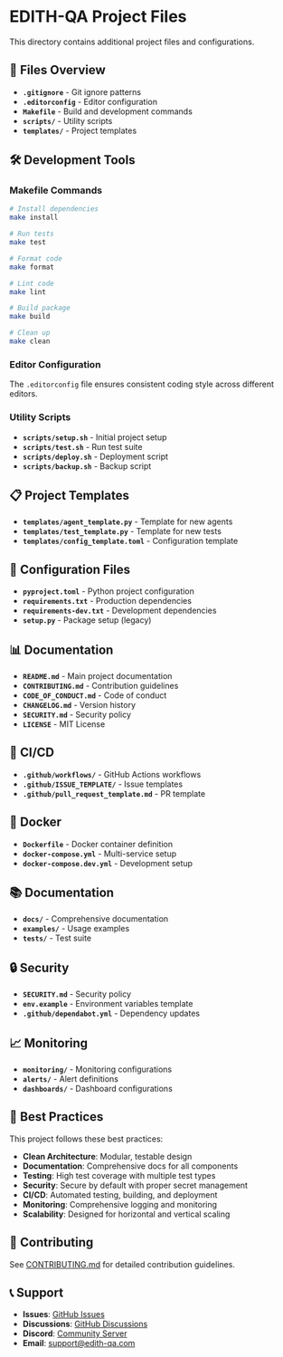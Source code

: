 # EDITH-QA Project Files

This directory contains additional project files and configurations.

## 📁 Files Overview

- **`.gitignore`** - Git ignore patterns
- **`.editorconfig`** - Editor configuration
- **`Makefile`** - Build and development commands
- **`scripts/`** - Utility scripts
- **`templates/`** - Project templates

## 🛠️ Development Tools

### Makefile Commands

```bash
# Install dependencies
make install

# Run tests
make test

# Format code
make format

# Lint code
make lint

# Build package
make build

# Clean up
make clean
```

### Editor Configuration

The `.editorconfig` file ensures consistent coding style across different editors.

### Utility Scripts

- **`scripts/setup.sh`** - Initial project setup
- **`scripts/test.sh`** - Run test suite
- **`scripts/deploy.sh`** - Deployment script
- **`scripts/backup.sh`** - Backup script

## 📋 Project Templates

- **`templates/agent_template.py`** - Template for new agents
- **`templates/test_template.py`** - Template for new tests
- **`templates/config_template.toml`** - Configuration template

## 🔧 Configuration Files

- **`pyproject.toml`** - Python project configuration
- **`requirements.txt`** - Production dependencies
- **`requirements-dev.txt`** - Development dependencies
- **`setup.py`** - Package setup (legacy)

## 📊 Documentation

- **`README.md`** - Main project documentation
- **`CONTRIBUTING.md`** - Contribution guidelines
- **`CODE_OF_CONDUCT.md`** - Code of conduct
- **`CHANGELOG.md`** - Version history
- **`SECURITY.md`** - Security policy
- **`LICENSE`** - MIT License

## 🚀 CI/CD

- **`.github/workflows/`** - GitHub Actions workflows
- **`.github/ISSUE_TEMPLATE/`** - Issue templates
- **`.github/pull_request_template.md`** - PR template

## 🐳 Docker

- **`Dockerfile`** - Docker container definition
- **`docker-compose.yml`** - Multi-service setup
- **`docker-compose.dev.yml`** - Development setup

## 📚 Documentation

- **`docs/`** - Comprehensive documentation
- **`examples/`** - Usage examples
- **`tests/`** - Test suite

## 🔒 Security

- **`SECURITY.md`** - Security policy
- **`env.example`** - Environment variables template
- **`.github/dependabot.yml`** - Dependency updates

## 📈 Monitoring

- **`monitoring/`** - Monitoring configurations
- **`alerts/`** - Alert definitions
- **`dashboards/`** - Dashboard configurations

## 🎯 Best Practices

This project follows these best practices:

- **Clean Architecture**: Modular, testable design
- **Documentation**: Comprehensive docs for all components
- **Testing**: High test coverage with multiple test types
- **Security**: Secure by default with proper secret management
- **CI/CD**: Automated testing, building, and deployment
- **Monitoring**: Comprehensive logging and monitoring
- **Scalability**: Designed for horizontal and vertical scaling

## 🤝 Contributing

See [CONTRIBUTING.md](../CONTRIBUTING.md) for detailed contribution guidelines.

## 📞 Support

- **Issues**: [GitHub Issues](https://github.com/yourusername/edith-qa/issues)
- **Discussions**: [GitHub Discussions](https://github.com/yourusername/edith-qa/discussions)
- **Discord**: [Community Server](https://discord.gg/edith-qa)
- **Email**: support@edith-qa.com
